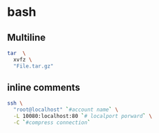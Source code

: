 # bash
## Multiline
```bash
tar  \
  xvfz \
  "File.tar.gz" 
```

## inline comments
```bash
ssh \
  "root@localhost" `#account name` \
  -L 10080:localhost:80 `# localport porward` \
  -C `#compress connection`
```
